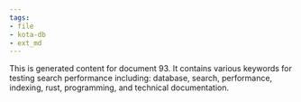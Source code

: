 ```yaml
---
tags:
- file
- kota-db
- ext_md
---
```

This is generated content for document 93. It contains various keywords for testing search performance including: database, search, performance, indexing, rust, programming, and technical documentation.